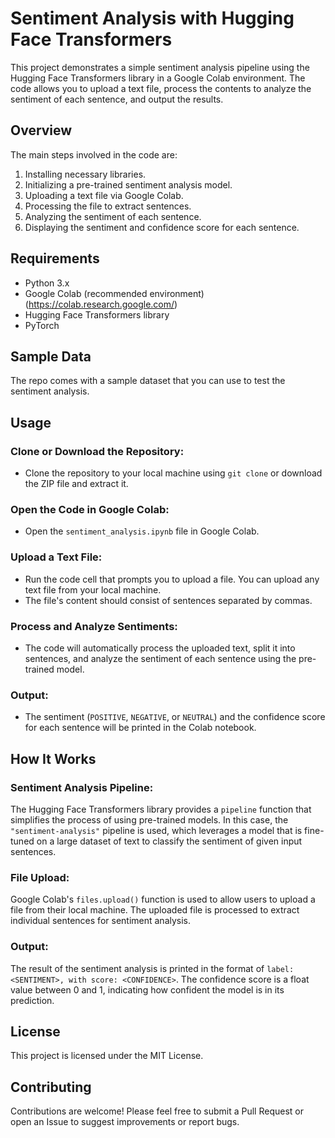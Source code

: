 # Sentiment Analysis with Hugging Face Transformers

This project demonstrates a simple sentiment analysis pipeline using the Hugging Face Transformers library in a Google Colab environment. The code allows you to upload a text file, process the contents to analyze the sentiment of each sentence, and output the results.

## Overview

The main steps involved in the code are:
1. Installing necessary libraries.
2. Initializing a pre-trained sentiment analysis model.
3. Uploading a text file via Google Colab.
4. Processing the file to extract sentences.
5. Analyzing the sentiment of each sentence.
6. Displaying the sentiment and confidence score for each sentence.

## Requirements

- Python 3.x
- Google Colab (recommended environment) (https://colab.research.google.com/)
- Hugging Face Transformers library
- PyTorch

## Sample Data

The repo comes with a sample dataset that you can use to test the sentiment analysis. 

## Usage

### Clone or Download the Repository:

- Clone the repository to your local machine using `git clone` or download the ZIP file and extract it.

### Open the Code in Google Colab:

- Open the `sentiment_analysis.ipynb` file in Google Colab.

### Upload a Text File:

- Run the code cell that prompts you to upload a file. You can upload any text file from your local machine.
- The file's content should consist of sentences separated by commas.

### Process and Analyze Sentiments:

- The code will automatically process the uploaded text, split it into sentences, and analyze the sentiment of each sentence using the pre-trained model.

### Output:

- The sentiment (`POSITIVE`, `NEGATIVE`, or `NEUTRAL`) and the confidence score for each sentence will be printed in the Colab notebook.

## How It Works

### Sentiment Analysis Pipeline:
The Hugging Face Transformers library provides a `pipeline` function that simplifies the process of using pre-trained models. In this case, the `"sentiment-analysis"` pipeline is used, which leverages a model that is fine-tuned on a large dataset of text to classify the sentiment of given input sentences.

### File Upload:
Google Colab's `files.upload()` function is used to allow users to upload a file from their local machine. The uploaded file is processed to extract individual sentences for sentiment analysis.

### Output:
The result of the sentiment analysis is printed in the format of `label: <SENTIMENT>, with score: <CONFIDENCE>`. The confidence score is a float value between 0 and 1, indicating how confident the model is in its prediction.

## License

This project is licensed under the MIT License.

## Contributing

Contributions are welcome! Please feel free to submit a Pull Request or open an Issue to suggest improvements or report bugs.

